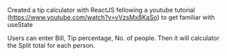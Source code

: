 Created a tip calculator with ReactJS fellowing a youtube tutorial 
(https://www.youtube.com/watch?v=vVzsMx8KaSo) 
to get familiar with useState

Users can enter Bill, Tip percentage, No. of people. Then it will calculator the Split total for each person.  
